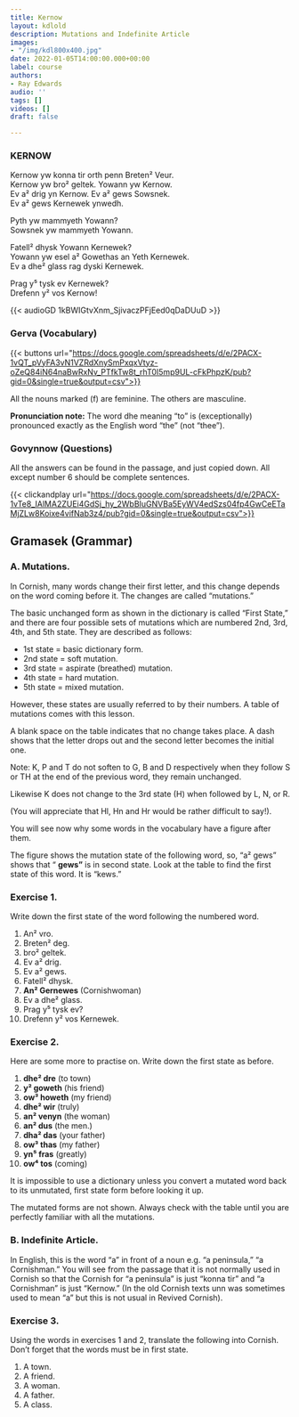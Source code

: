 ```yaml
---
title: Kernow
layout: kdlold
description: Mutations and Indefinite Article
images:
- "/img/kdl800x400.jpg"
date: 2022-01-05T14:00:00.000+00:00
label: course
authors:
- Ray Edwards
audio: ''
tags: []
videos: []
draft: false

---
```



### KERNOW
Kernow yw konna tir orth penn Breten² Veur.  
Kernow yw bro² geltek. Yowann yw Kernow.  
Ev a² drig yn Kernow. Ev a² gews Sowsnek.  
Ev a² gews Kernewek ynwedh.

Pyth yw mammyeth Yowann?  
Sowsnek yw mammyeth Yowann. 

Fatell² dhysk Yowann Kernewek?  
Yowann yw esel a² Gowethas an Yeth Kernewek.  
Ev a dhe² glass rag dyski Kernewek. 

Prag y⁵ tysk ev Kernewek?  
Drefenn y² vos Kernow!

{{< audioGD 1kBWIGtvXnm_SjivaczPFjEed0qDaDUuD >}}

### Gerva (Vocabulary)
{{< buttons url="https://docs.google.com/spreadsheets/d/e/2PACX-1vQT_pVyFA3vN1VZRdXnySmPxqxVtyz-oZeQ84iN64naBwRxNv_PTfkTw8t_rhT0I5mp9UL-cFkPhpzK/pub?gid=0&single=true&output=csv">}}

All the nouns marked (f) are feminine. The others are masculine.

**Pronunciation note:** The word dhe meaning “to” is (exceptionally) pronounced exactly as the English word “the” (not “thee”).

### Govynnow (Questions)

All the answers can be found in the passage, and just copied down.
All except number 6 should be complete sentences.
<!-- 
1. Pyth yw Kernow?
2. Pyth yw Yowann?
3. Ple (Where) trig Yowann?
4. Pyth yw mammyeth Yowann?
5. Fatell² dhysk Yowann Kernewek?
6. Prag y⁵ tysk ev Kernewek?

{{< audioGD 1C8lZf7kJthkLEMEtf_ukDt9kZl2Uc_iI >}}-->

{{< clickandplay url="https://docs.google.com/spreadsheets/d/e/2PACX-1vTe8_IAlMA2ZUEi4GdSj_hy_2WbBIuGNVBa5EyWV4edSzs04fp4GwCeETaMjZLw8Koixe4vifNab3z4/pub?gid=0&single=true&output=csv">}}

## Gramasek (Grammar)

### A. Mutations.

In Cornish, many words change their first letter, and this change depends on the word coming before it. The changes are called “mutations.”

The basic unchanged form as shown in the dictionary is called “First State,” and there are four possible sets of mutations which are numbered 2nd, 3rd, 4th, and 5th state. They are described as follows:

- 1st state = basic dictionary form.
- 2nd state = soft mutation.
- 3rd state = aspirate (breathed) mutation.
- 4th state = hard mutation.
- 5th state = mixed mutation.


However, these states are usually referred to by their numbers. A table of mutations comes with this lesson.

A blank space on the table indicates that no change takes place. A dash shows that the letter drops out and the second letter becomes the initial one.

Note: K, P and T do not soften to G, B and D respectively when they follow S or TH at the end of the previous word, they remain unchanged. 

Likewise K does not change to the 3rd state (H) when followed by L, N, or R. 

(You will appreciate that Hl, Hn and Hr would be rather difficult to say!).

You will see now why some words in the vocabulary have a figure after them.

The figure shows the mutation state of the following word, so, “a² gews” shows that “ **gews”** is in second state. Look at the table to find the first state of this word. It is “kews.”

### Exercise 1.

Write down the first state of the word following the numbered word.

 1. An² vro.
 2. Breten² deg.
 3. bro² geltek.
 4. Ev a² drig.
 5. Ev a² gews.
 6. Fatell² dhysk.
 7. **An² Gernewes** (Cornishwoman)
 8. Ev a dhe² glass.
 9. Prag y⁵ tysk ev?
10. Drefenn y² vos Kernewek.

### Exercise 2.

Here are some more to practise on. Write down the first state as before.

 1. **dhe² dre** (to town)
 2. **y² goweth** (his friend)
 3. **ow³ howeth** (my friend)
 4. **dhe² wir** (truly)
 5. **an² venyn** (the woman)
 6. **an² dus** (the men.)
 7. **dha² das** (your father)
 8. **ow³ thas** (my father)
 9. **yn⁵ fras** (greatly)
10. **ow⁴ tos** (coming)

It is impossible to use a dictionary unless you convert a mutated word back to its unmutated, first state form before looking it up.

The mutated forms are not shown. Always check with the table until you are perfectly familiar with all the mutations.

### B. Indefinite Article.

In English, this is the word “a” in front of a noun e.g. “a peninsula,” “a Cornishman.” You will see from the passage that it is not normally used in Cornish so that the Cornish for “a peninsula” is just “konna tir” and “a Cornishman” is just “Kernow.” (In the old Cornish texts unn was sometimes used to mean “a” but this is not usual in Revived Cornish).

### Exercise 3.

Using the words in exercises 1 and 2, translate the following into Cornish. Don’t forget that the words must be in first state.

1. A town.
2. A friend.
3. A woman.
4. A father.
5. A class.